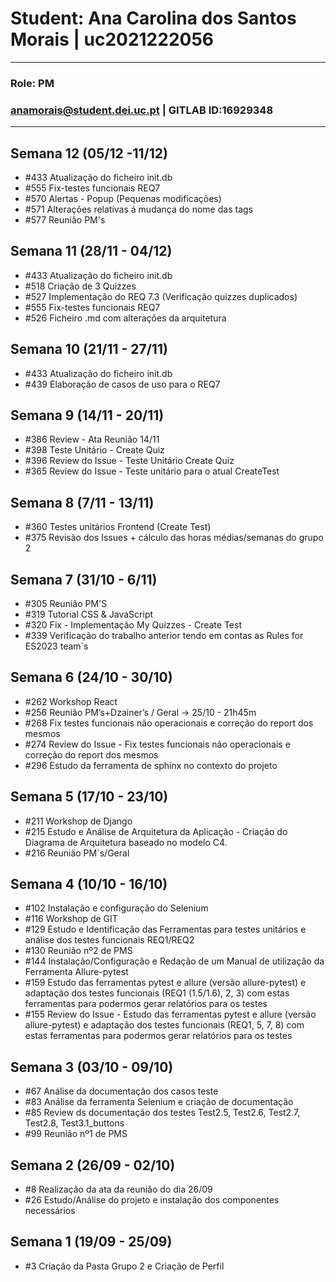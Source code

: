# Student: Ana Carolina dos Santos Morais | uc2021222056

---
### Role: PM
### anamorais@student.dei.uc.pt | GITLAB ID:16929348


---

## Semana 12 (05/12 -11/12)

 - #433 Atualização do ficheiro init.db
 - #555 Fix-testes funcionais REQ7
 - #570 Alertas - Popup (Pequenas modificações)
 - #571 Alterações relativas á mudança do nome das tags 
 - #577 Reunião PM's

## Semana 11 (28/11 - 04/12)

- #433 Atualização do ficheiro init.db
- #518 Criação de 3 Quizzes
- #527 Implementação do REQ 7.3 (Verificação quizzes duplicados)
- #555 Fix-testes funcionais REQ7
- #526 Ficheiro .md com alterações da arquitetura

## Semana 10 (21/11 - 27/11)

- #433 Atualização do ficheiro init.db
- #439 Elaboração de casos de uso para o REQ7

## Semana 9 (14/11 - 20/11)

- #386 Review - Ata Reunião 14/11
- #398 Teste Unitário - Create Quiz
- #396 Review do Issue - Teste Unitário Create Quiz
- #365 Review do Issue - Teste unitário para o atual CreateTest

## Semana 8 (7/11 - 13/11)

- #360 Testes unitários Frontend (Create Test)
- #375 Revisão dos Issues + cálculo das horas médias/semanas do grupo 2

## Semana 7 (31/10 - 6/11)

- #305 Reunião PM'S 
- #319 Tutorial CSS & JavaScript
- #320 Fix - Implementação My Quizzes - Create Test
- #339 Verificação do trabalho anterior tendo em contas as Rules for ES2023 team´s

## Semana 6 (24/10 - 30/10)

- #262 Workshop React
- #256 Reunião PM’s+Dzainer’s / Geral -> 25/10 - 21h45m
- #268 Fix testes funcionais não operacionais e correção do report dos mesmos
- #274 Review do Issue - Fix testes funcionais não operacionais e correção do report dos mesmos
- #296 Estudo da ferramenta de sphinx no contexto do projeto

## Semana 5 (17/10 - 23/10)

- #211 Workshop de Django
- #215 Estudo e Análise de Arquitetura da Aplicação - Criação do Diagrama de Arquitetura baseado no modelo C4.
- #216 Reunião PM´s/Geral 

## Semana 4 (10/10 - 16/10)

- #102 Instalação e configuração do Selenium
- #116 Workshop de GIT
- #129 Estudo e Identificação das Ferramentas para testes unitários e análise dos testes funcionais REQ1/REQ2
- #130 Reunião nº2 de PMS
- #144 Instalação/Configuração e Redação de um Manual de utilização da Ferramenta Allure-pytest
- #159 Estudo das ferramentas pytest e allure (versão allure-pytest) e adaptação dos testes funcionais (REQ1 (1.5/1.6), 2, 3) com estas ferramentas para podermos gerar relatórios para os testes
- #155 Review do Issue - Estudo das ferramentas pytest e allure (versão allure-pytest) e adaptação dos testes funcionais (REQ1, 5, 7, 8) com estas ferramentas para podermos gerar relatórios para os testes

## Semana 3 (03/10 - 09/10)

- #67 Análise da documentação dos casos teste
- #83 Análise da ferramenta Selenium e criação de documentação
- #85 Review ds documentação dos testes Test2.5, Test2.6, Test2.7, Test2.8, Test3.1_buttons
- #99 Reunião nº1 de PMS

## Semana 2 (26/09 - 02/10)

- #8 Realização da ata da reunião do dia 26/09
- #26 Estudo/Análise do projeto e instalação dos componentes necessários

## Semana 1 (19/09 - 25/09)

- #3 Criação da Pasta Grupo 2 e Criação de Perfil
